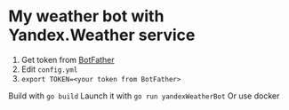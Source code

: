 # My weather bot with Yandex.Weather service

1) Get token from [BotFather](https://t.me/BotFather)
2) Edit `config.yml`
3) `export TOKEN=<your token from BotFather>`

Build with `go build`
Launch it with `go run yandexWeatherBot`
Or use docker

